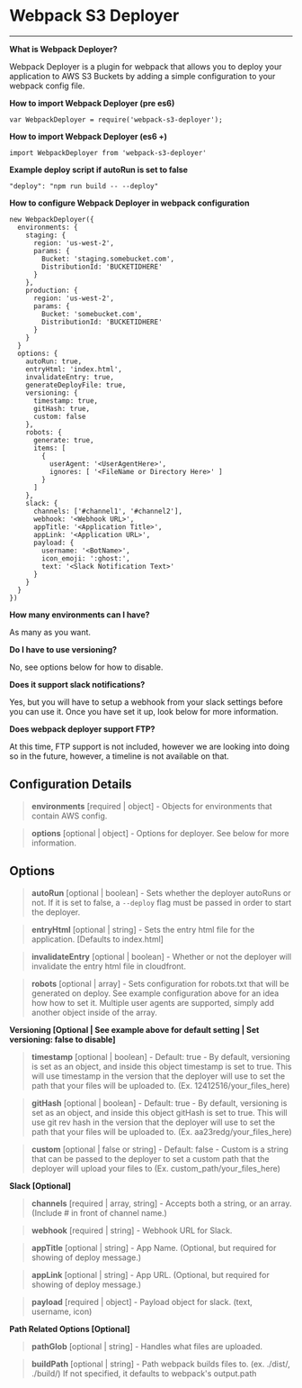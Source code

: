 # Webpack S3 Deployer
----------

**What is Webpack Deployer?**

Webpack Deployer is a plugin for webpack that allows you to deploy your application to AWS S3 Buckets by adding a simple configuration to your webpack config file.

**How to import Webpack Deployer (pre es6)**

    var WebpackDeployer = require('webpack-s3-deployer');

**How to import Webpack Deployer (es6 +)**

    import WebpackDeployer from 'webpack-s3-deployer'

**Example deploy script if autoRun is set to false**

    "deploy": "npm run build -- --deploy"

**How to configure Webpack Deployer in webpack configuration**

    new WebpackDeployer({
      environments: {
        staging: {
          region: 'us-west-2',
          params: {
            Bucket: 'staging.somebucket.com',
            DistributionId: 'BUCKETIDHERE'
          }
        },
        production: {
          region: 'us-west-2',
          params: {
            Bucket: 'somebucket.com',
            DistributionId: 'BUCKETIDHERE'
          }
        }
      }
      options: {
        autoRun: true,
        entryHtml: 'index.html',
        invalidateEntry: true,
        generateDeployFile: true,
        versioning: {
          timestamp: true,
          gitHash: true,
          custom: false
        },
        robots: {
          generate: true,
          items: [
            {
              userAgent: '<UserAgentHere>',
              ignores: [ '<FileName or Directory Here>' ]
            }
          ]
        },
        slack: {
          channels: ['#channel1', '#channel2'],
          webhook: '<Webhook URL>',
          appTitle: '<Application Title>',
          appLink: '<Application URL>',
          payload: {
            username: '<BotName>',
            icon_emoji: ':ghost:',
            text: '<Slack Notification Text>'
          }
        }
      }
    })

**How many environments can I have?**

As many as you want.

**Do I have to use versioning?**

No, see options below for how to disable.

**Does it support slack notifications?**

Yes, but you will have to setup a webhook from your slack settings before you can use it. Once you have set it up, look below for more information.

**Does webpack deployer support FTP?**

At this time, FTP support is not included, however we are looking into doing so in the future, however, a timeline is not available on that.

## Configuration Details

> **environments** [required | object] - Objects for environments that contain AWS config.


> **options** [optional | object] - Options for deployer. See below for more information.

## Options

> **autoRun** [optional | boolean] - Sets whether the deployer autoRuns or not. If it is set to false, a `--deploy`
flag must be passed in order to start the deployer.

> **entryHtml** [optional | string] - Sets the entry html file for the application. [Defaults to index.html]

> **invalidateEntry** [optional | boolean] - Whether or not the deployer will invalidate the entry html file in cloudfront.

> **robots** [optional | array] - Sets configuration for robots.txt that will be generated on deploy. See example configuration above for an idea how how to set it. Multiple user agents are supported, simply add another object inside of the array.

**Versioning [Optional | See example above for default setting | Set versioning: false to disable]**

> **timestamp** [optional | boolean] - Default: true - By default, versioning is set as an object,
and inside this object timestamp is set to true. This will use timestamp in the version that the
deployer will use to set the path that your files will be uploaded to. (Ex. 12412516/your_files_here)

> **gitHash** [optional | boolean] - Default: true - By default, versioning is set as an object,
and inside this object gitHash is set to true. This will use git rev hash in the version that the
deployer will use to set the path that your files will be uploaded to. (Ex. aa23redg/your_files_here)

> **custom** [optional | false or string] - Default: false - Custom is a string that can be passed
to the deployer to set a custom path that the deployer will upload your files to (Ex. custom_path/your_files_here)

**Slack [Optional]**

> **channels** [required | array, string] - Accepts both a string, or an array. (Include # in front of channel name.)

> **webhook** [required | string] - Webhook URL for Slack.

> **appTitle** [optional | string] - App Name. (Optional, but required for showing of deploy message.)

> **appLink** [optional | string] - App URL. (Optional, but required for showing of deploy message.)

> **payload** [required | object] - Payload object for slack. (text, username, icon)


**Path Related Options [Optional]**

> **pathGlob** [optional | string] - Handles what files are uploaded.

> **buildPath** [optional | string] - Path webpack builds files to. (ex. ./dist/, ./build/) If not specified, it defaults to webpack's output.path
